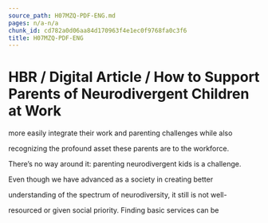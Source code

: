 ```yaml
---
source_path: H07MZQ-PDF-ENG.md
pages: n/a-n/a
chunk_id: cd782a0d06aa84d170963f4e1ec0f9768fa0c3f6
title: H07MZQ-PDF-ENG
---
```

# HBR / Digital Article / How to Support Parents of Neurodivergent Children at Work

more easily integrate their work and parenting challenges while also

recognizing the profound asset these parents are to the workforce.

There’s no way around it: parenting neurodivergent kids is a challenge.

Even though we have advanced as a society in creating better

understanding of the spectrum of neurodiversity, it still is not well-

resourced or given social priority. Finding basic services can be
